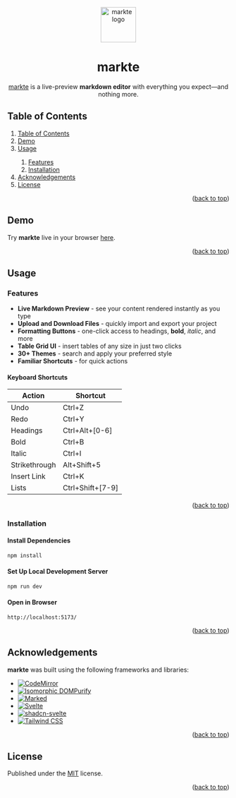 <a id="top"></a>

<p align="center">
  <img src="https://imgur.com/XKuKy6b.png" width="80" alt="markte logo" />
</p>

<h1 align="center">markte</h1>

<p align="center">
  <a href="https://github.com/natebabyak/markte">markte</a> is a live-preview <b>markdown editor</b> with everything you expect&mdash;and nothing more.
</p>

## Table of Contents

<ol>
  <li><a href="#table-of-contents">Table of Contents</a></li>
  <li><a href="#demo">Demo</a></li>
  <li><a href="#usage">Usage</a></li>
  <ol>
    <li><a href="#features">Features</a></li>
    <li><a href="#installation">Installation</a></li>
  </ol>
  <li><a href="#acknowledgements">Acknowledgements</a></li>
  <li><a href="#license">License</a></li>
</ol>

<p align="right">(<a href="#top">back to top</a>)</p>

## Demo

Try **markte** live in your browser [here](https://markte.vercel.app/).

<p align="right">(<a href="#top">back to top</a>)</p>

## Usage

### Features

- **Live Markdown Preview** - see your content rendered instantly as you type
- **Upload and Download Files** - quickly import and export your project
- **Formatting Buttons** - one-click access to headings, **bold**, _italic_, and more
- **Table Grid UI** - insert tables of any size in just two clicks
- **30+ Themes** - search and apply your preferred style
- **Familiar Shortcuts** - for quick actions

#### Keyboard Shortcuts

| Action        | Shortcut         |
| ------------- | ---------------- |
| Undo          | Ctrl+Z           |
| Redo          | Ctrl+Y           |
| Headings      | Ctrl+Alt+[0-6]   |
| Bold          | Ctrl+B           |
| Italic        | Ctrl+I           |
| Strikethrough | Alt+Shift+5      |
| Insert Link   | Ctrl+K           |
| Lists         | Ctrl+Shift+[7-9] |

<p align="right">(<a href="#top">back to top</a>)</p>

### Installation

#### Install Dependencies

```bash
npm install
```

#### Set Up Local Development Server

```bash
npm run dev
```

#### Open in Browser

```
http://localhost:5173/
```

<p align="right">(<a href="#top">back to top</a>)</p>

## Acknowledgements

**markte** was built using the following frameworks and libraries:

- [![CodeMirror](https://img.shields.io/badge/CodeMirror-D30707?style=for-the-badge&logo=CodeMirror&logoColor=white)](https://codemirror.net/)
- [![Isomorphic DOMPurify](https://img.shields.io/badge/Isomorphic_DOMPurify-000000?style=for-the-badge&logo=markdown&logoColor=white)](https://www.npmjs.com/package/isomorphic-dompurify)
- [![Marked](https://img.shields.io/badge/Marked-000000?style=for-the-badge&logo=markdown&logoColor=white)](https://marked.js.org/)
- [![Svelte](https://img.shields.io/badge/Svelte-4A4A55?style=for-the-badge&logo=svelte&logoColor=FF3E00)](https://svelte.dev/)
- [![shadcn-svelte](https://img.shields.io/badge/shadcn--svelte-000000?style=for-the-badge&logo=shadcnui&logoColor=white)](https://www.shadcn-svelte.com/)
- [![Tailwind CSS](https://img.shields.io/badge/Tailwind_CSS-38B2AC?style=for-the-badge&logo=tailwind-css&logoColor=white)](https://tailwindcss.com/)

<p align="right">(<a href="#top">back to top</a>)</p>

## License

Published under the [MIT](https://github.com/natebabyak/markte/blob/master/LICENSE.md) license.

<p align="right">(<a href="#top">back to top</a>)</p>
